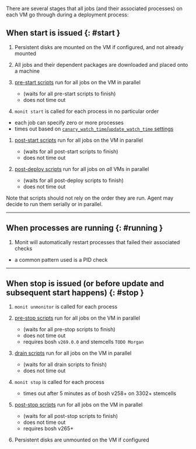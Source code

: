 There are several stages that all jobs (and their associated processes) on each VM go through during a deployment process:

## When start is issued {: #start }

1. Persistent disks are mounted on the VM if configured, and not already mounted

1. All jobs and their dependent packages are downloaded and placed onto a machine

1. [pre-start scripts](pre-start.md) run for all jobs on the VM in parallel
	- (waits for all pre-start scripts to finish)
	- does not time out

1. `monit start` is called for each process in no particular order
  - each job can specify zero or more processes
  - times out based on [`canary_watch_time`/`update_watch_time` settings](manifest-v2.md#update)

1. [post-start scripts](post-start.md) run for all jobs on the VM in parallel
	- (waits for all post-start scripts to finish)
	- does not time out

1. [post-deploy scripts](post-deploy.md) run for all jobs on *all* VMs in parallel
	- (waits for all post-deploy scripts to finish)
	- does not time out

Note that scripts should not rely on the order they are run. Agent may decide to run them serially or in parallel.

---
## When processes are running {: #running }

1. Monit will automatically restart processes that failed their associated checks
  - a common pattern used is a PID check

---
## When stop is issued (or before update and subsequent start happens) {: #stop }

1. `monit unmonitor` is called for each process

1. [pre-stop scripts](pre-stop.md) run for all jobs on the VM in parallel
	- (waits for all pre-stop scripts to finish)
	- does not time out
	- requires bosh `v269.0.0` and stemcells `TODO Morgan`

1. [drain scripts](drain.md) run for all jobs on the VM in parallel
	- (waits for all drain scripts to finish)
	- does not time out

1. `monit stop` is called for each process
	- times out after 5 minutes as of bosh v258+ on 3302+ stemcells

1. [post-stop scripts](post-stop.md) run for all jobs on the VM in parallel
	- (waits for all post-stop scripts to finish)
	- does not time out
	- requires bosh v265+

1. Persistent disks are unmounted on the VM if configured

